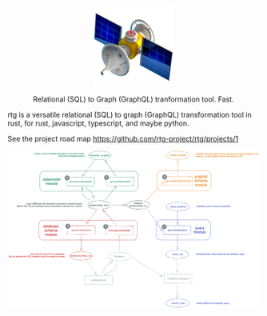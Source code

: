 <p align="center">
  <a href="https://github.com/rtg-project/rtg/">
    <img alt="babel" src="https://github.com/rtg-project/rtg/raw/main/website/public/img/logo.png" width="160">
  </a>
</p>

<p align="center">
  Relational (SQL) to Graph (GraphQL) tranformation tool. Fast.
</p>


rtg is a versatile relational (SQL) to graph (GraphQL) transformation tool in rust, for rust, javascript, typescript, and maybe python.

See the project road map https://github.com/rtg-project/rtg/projects/1

![Overview](./overview.png)
